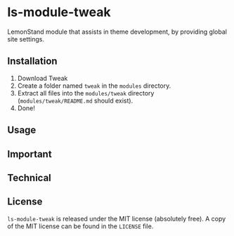 # ls-module-tweak
LemonStand module that assists in theme development, by providing global site settings.

## Installation
1. Download Tweak
1. Create a folder named `tweak` in the `modules` directory.
1. Extract all files into the `modules/tweak` directory (`modules/tweak/README.md` should exist).
1. Done!

## Usage

## Important

## Technical

## License
`ls-module-tweak` is released under the MIT license (absolutely free). A copy of the MIT license can be found in the `LICENSE` file.
